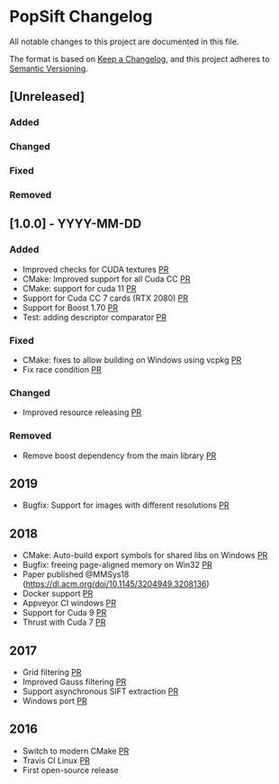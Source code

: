 # PopSift Changelog

All notable changes to this project are documented in this file.

The format is based on [Keep a Changelog](https://keepachangelog.com/en/1.0.0/),
and this project adheres to [Semantic Versioning](https://semver.org/spec/v2.0.0.html).

## [Unreleased]

### Added

### Changed

### Fixed

### Removed

## [1.0.0] - YYYY-MM-DD

### Added
- Improved checks for CUDA textures [PR](https://github.com/alicevision/popsift/pull/89)
- CMake: Improved support for all Cuda CC [PR](https://github.com/alicevision/popsift/pull/75)
- CMake: support for cuda 11 [PR](https://github.com/alicevision/popsift/pull/103)
- Support for Cuda CC 7 cards (RTX 2080) [PR](https://github.com/alicevision/popsift/pull/67)
- Support for Boost 1.70 [PR](https://github.com/alicevision/popsift/pull/65)
- Test: adding descriptor comparator [PR](https://github.com/alicevision/popsift/pull/115)

### Fixed
- CMake: fixes to allow building on Windows using vcpkg [PR](https://github.com/alicevision/popsift/pull/92)
- Fix race condition [PR](https://github.com/alicevision/popsift/pull/82)

### Changed
- Improved resource releasing [PR](https://github.com/alicevision/popsift/pull/71)

### Removed
- Remove boost dependency from the main library [PR](https://github.com/alicevision/popsift/pull/81)


## 2019

- Bugfix: Support for images with different resolutions [PR](https://github.com/alicevision/popsift/pull/58)


## 2018

- CMake: Auto-build export symbols for shared libs on Windows [PR](https://github.com/alicevision/popsift/pull/54)
- Bugfix: freeing page-aligned memory on Win32 [PR](https://github.com/alicevision/popsift/pull/53)
- Paper published @MMSys18 (https://dl.acm.org/doi/10.1145/3204949.3208136)
- Docker support [PR](https://github.com/alicevision/popsift/pull/46)
- Appveyor CI windows [PR](https://github.com/alicevision/popsift/pull/41)
- Support for Cuda 9 [PR](https://github.com/alicevision/popsift/pull/38)
- Thrust with Cuda 7 [PR](https://github.com/alicevision/popsift/pull/35)


## 2017

- Grid filtering [PR](https://github.com/alicevision/popsift/pull/30)
- Improved Gauss filtering [PR](https://github.com/alicevision/popsift/pull/24)
- Support asynchronous SIFT extraction [PR](https://github.com/alicevision/popsift/pull/22)
- Windows port [PR](https://github.com/alicevision/popsift/pull/18)


## 2016

- Switch to modern CMake [PR](https://github.com/alicevision/popsift/pull/14)
- Travis CI Linux [PR](https://github.com/alicevision/popsift/pull/8)
 - First open-source release
